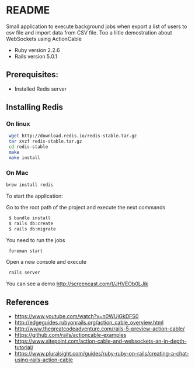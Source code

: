 # README

Small application to execute  background jobs when export a list of users to csv file and import data from CSV file. Too a liitle demostration about WebSockets using ActionCable

* Ruby version 2.2.6
* Rails version 5.0.1

 ## Prerequisites:
 - Installed Redis server
 
 ## Installing Redis

 ### On linux
  ```sh
   wget http://download.redis.io/redis-stable.tar.gz
   tar xvzf redis-stable.tar.gz
   cd redis-stable
   make
   make install
  ```

 ### On Mac
 ```sh
brew install redis
```



 To start the application:

  Go to the root path of the project and execute the next commands
  ```sh
   $ bundle install
   $ rails db:create
   $ rails db:migrate
   ```
   You need to run the jobs
   ```sh
    foreman start  
   ```
   Open a new console and execute
   ```sh
    rails server
   ```
You can see a demo  http://screencast.com/t/JHVEOb0LJik

## References
- https://www.youtube.com/watch?v=n0WUjGkDFS0
- http://edgeguides.rubyonrails.org/action_cable_overview.html
- http://www.thegreatcodeadventure.com/rails-5-preview-action-cable/
- https://github.com/rails/actioncable-examples
- https://www.sitepoint.com/action-cable-and-websockets-an-in-depth-tutorial/
- https://www.pluralsight.com/guides/ruby-ruby-on-rails/creating-a-chat-using-rails-action-cable